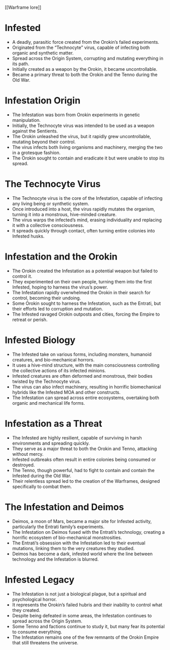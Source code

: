 [[Warframe lore]]
# **Infested**

- A deadly, parasitic force created from the Orokin’s failed experiments.
- Originated from the “Technocyte” virus, capable of infecting both organic and synthetic matter.
- Spread across the Origin System, corrupting and mutating everything in its path.
- Initially created as a weapon by the Orokin, it became uncontrollable.
- Became a primary threat to both the Orokin and the Tenno during the Old War.

# **Infestation Origin**

- The Infestation was born from Orokin experiments in genetic manipulation.
- Initially, the Technocyte virus was intended to be used as a weapon against the Sentients.
- The Orokin unleashed the virus, but it rapidly grew uncontrollable, mutating beyond their control.
- The virus infects both living organisms and machinery, merging the two in a grotesque fashion.
- The Orokin sought to contain and eradicate it but were unable to stop its spread.

# **The Technocyte Virus**

- The Technocyte virus is the core of the Infestation, capable of infecting any living being or synthetic system.
- Once introduced into a host, the virus rapidly mutates the organism, turning it into a monstrous, hive-minded creature.
- The virus warps the infected’s mind, erasing individuality and replacing it with a collective consciousness.
- It spreads quickly through contact, often turning entire colonies into Infested husks.

# **Infestation and the Orokin**

- The Orokin created the Infestation as a potential weapon but failed to control it.
- They experimented on their own people, turning them into the first Infested, hoping to harness the virus’s power.
- The Infestation rapidly overwhelmed the Orokin in their search for control, becoming their undoing.
- Some Orokin sought to harness the Infestation, such as the Entrati, but their efforts led to corruption and mutation.
- The Infested ravaged Orokin outposts and cities, forcing the Empire to retreat or perish.

# **Infested Biology**

- The Infested take on various forms, including monsters, humanoid creatures, and bio-mechanical horrors.
- It uses a hive-mind structure, with the main consciousness controlling the collective actions of its infected minions.
- Infested creatures are often deformed and monstrous, their bodies twisted by the Technocyte virus.
- The virus can also infect machinery, resulting in horrific biomechanical hybrids like the Infested MOA and other constructs.
- The Infestation can spread across entire ecosystems, overtaking both organic and mechanical life forms.

# **Infestation as a Threat**

- The Infested are highly resilient, capable of surviving in harsh environments and spreading quickly.
- They serve as a major threat to both the Orokin and Tenno, attacking without mercy.
- Infested outbreaks often result in entire colonies being consumed or destroyed.
- The Tenno, though powerful, had to fight to contain and contain the Infested during the Old War.
- Their relentless spread led to the creation of the Warframes, designed specifically to combat them.

# **The Infestation and Deimos**

- Deimos, a moon of Mars, became a major site for Infested activity, particularly the Entrati family’s experiments.
- The Infestation on Deimos fused with the Entrati’s technology, creating a horrific ecosystem of bio-mechanical monstrosities.
- The Entrati’s obsession with the Infestation led to their eventual mutations, linking them to the very creatures they studied.
- Deimos has become a dark, infested world where the line between technology and the Infestation is blurred.

# **Infested Legacy**

- The Infestation is not just a biological plague, but a spiritual and psychological horror.
- It represents the Orokin’s failed hubris and their inability to control what they created.
- Despite being defeated in some areas, the Infestation continues to spread across the Origin System.
- Some Tenno and factions continue to study it, but many fear its potential to consume everything.
- The Infestation remains one of the few remnants of the Orokin Empire that still threatens the universe.
